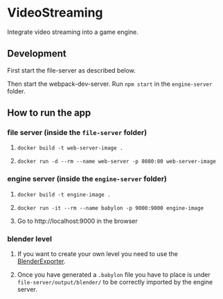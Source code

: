 # VideoStreaming
Integrate video streaming into a game engine.

## Development
First start the file-server as described below.

Then start the webpack-dev-server. Run `npm start` in the `engine-server` folder.

## How to run the app

### file server (inside the `file-server` folder)

1. `docker build -t web-server-image .`

2. `docker run -d --rm --name web-server -p 8080:80 web-server-image`

### engine server (inside the `engine-server` folder)

1. `docker build -t engine-image .`

2. `docker run -it --rm --name babylon -p 9000:9000 engine-image`

3. Go to http://localhost:9000 in the browser

### blender level

1. If you want to create your own level you need to use the [BlenderExporter](https://github.com/BabylonJS/BlenderExporter).

2. Once you have generated a `.babylon` file you have to place is under  `file-server/output/blender/` to be correctly imported by the engine server.



